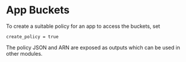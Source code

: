 # App Buckets

To create a suitable policy for an app to access the buckets, set

```hcl
create_policy = true
```

The policy JSON and ARN are exposed as outputs which can be used in other modules. 